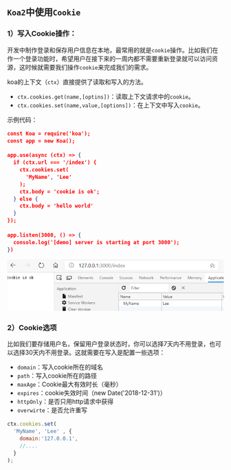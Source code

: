 ## `Koa2`中使用`Cookie`

### 1）写入Cookie操作：

开发中制作登录和保存用户信息在本地，最常用的就是`cookie`操作。比如我们在作一个登录功能时，希望用户在接下来的一周内都不需要重新登录就可以访问资源，这时候就需要我们操作`cookie`来完成我们的需求。

koa的上下文（`ctx`）直接提供了读取和写入的方法。

- `ctx.cookies.get(name,[optins])`：读取上下文请求中的`cookie`。
- `ctx.cookies.set(name,value,[options])`：在上下文中写入`cookie`。

示例代码：

```json
const Koa = require('koa');
const app = new Koa();

app.use(async (ctx) => {
  if (ctx.url === '/index') {
    ctx.cookies.set(
      'MyName', 'Lee'
    );
    ctx.body = 'cookie is ok';
  } else {
    ctx.body = 'hello world'
  }
});

app.listen(3000, () => {
  console.log('[demo] server is starting at port 3000');
})
```

![image-20200320182846328](res/image-20200320182846328.png)

### 2）Cookie选项

比如我们要存储用户名，保留用户登录状态时，你可以选择7天内不用登录，也可以选择30天内不用登录。这就需要在写入是配置一些选项：

- `domain`：写入cookie所在的域名
- `path`：写入cookie所在的路径
- `maxAge`：Cookie最大有效时长（毫秒）
- `expires`：cookie失效时间（new Date('2018-12-31')）
- `httpOnly`：是否只用http请求中获得
- `overwirte`：是否允许重写

```js
ctx.cookies.set(
  'MyName', 'Lee' , {
    domain:'127.0.0.1',
    //....
  }
);
```

